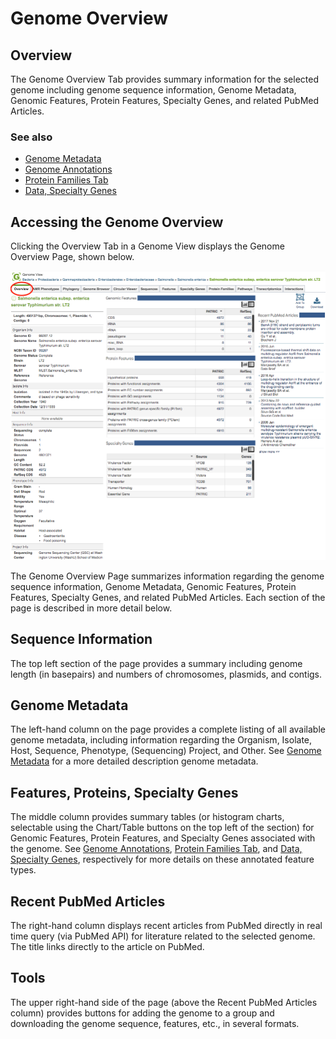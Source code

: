 # Genome Overview

## Overview
The Genome Overview Tab provides summary information for the selected genome including  genome sequence information, Genome Metadata, Genomic Features, Protein Features, Specialty Genes, and related PubMed Articles.  

### See also
  * [Genome Metadata](../organisms_taxon/genome_metadata.html) 
  * [Genome Annotations](../organisms_taxon/genome_annotations.html)
  * [Protein Families Tab](../organisms_taxon/protein_families.html)  
  * [Data, Specialty Genes](../data.html#data-types)

## Accessing the Genome Overview
Clicking the Overview Tab in a Genome View displays the Genome Overview Page, shown below. 

![Genome Overview Page](../images/genome_overview_page.png)

The Genome Overview Page summarizes information regarding the genome sequence information, Genome Metadata, Genomic Features, Protein Features, Specialty Genes, and related PubMed Articles. Each section of the page is described in more detail below.

## Sequence Information 
The top left section of the page provides a summary including genome length (in basepairs) and numbers of chromosomes, plasmids, and contigs.

## Genome Metadata
The left-hand column on the page provides a complete listing of all available genome metadata, including information regarding the Organism, Isolate, Host, Sequence, Phenotype, (Sequencing) Project, and Other. See [Genome Metadata](../organisms_taxon/genome_metadata.html) for a more detailed description genome metadata.

## Features, Proteins, Specialty Genes
The middle column provides summary tables (or histogram charts, selectable using the Chart/Table buttons on the top left of the section) for Genomic Features, Protein Features, and Specialty Genes associated with the genome. See [Genome Annotations](../organisms_taxon/genome_annotations.html), [Protein Families Tab](../organisms_taxon/protein_families.html), and [Data, Specialty Genes](../data.html#data-types), respectively for more details on these annotated feature types.

## Recent PubMed Articles
The right-hand column displays recent articles from PubMed directly in real time query (via PubMed API) for literature related to the selected genome. The title links directly to the article on PubMed.

## Tools
The upper right-hand side of the page (above the Recent PubMed Articles column) provides buttons for adding the genome to a group and downloading the genome sequence, features, etc., in several formats.